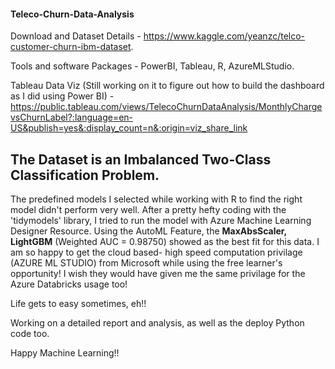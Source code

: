 #### Teleco-Churn-Data-Analysis

Download and Dataset Details - https://www.kaggle.com/yeanzc/telco-customer-churn-ibm-dataset.

Tools and software Packages - PowerBI, Tableau, R, AzureMLStudio.

Tableau Data Viz (Still working on it to figure out how to build the dashboard as I did using Power BI) - https://public.tableau.com/views/TelecoChurnDataAnalysis/MonthlyChargevsChurnLabel?:language=en-US&publish=yes&:display_count=n&:origin=viz_share_link

## The Dataset is an Imbalanced Two-Class Classification Problem. 

The predefined models I selected while working with R to find the right model didn't perform very well. After a pretty hefty coding with the 'tidymodels' library, I tried to run the model with Azure Machine Learning Designer Resource. Using the AutoML Feature, the **MaxAbsScaler, LightGBM** (Weighted AUC = 0.98750) showed as the best fit for this data. I am so happy to get the cloud based- high speed computation privilage (AZURE ML STUDIO) from Microsoft while using the free learner's opportunity! I wish they would have given me the same privilage for the Azure Databricks usage too!

Life gets to easy sometimes, eh!! 

Working on a detailed report and analysis, as well as the deploy Python code too.

Happy Machine Learning!!
